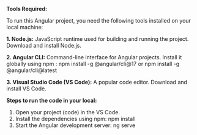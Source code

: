 **Tools Required:**

To run this Angular project, you need the following tools installed on your local machine:

**1. Node.js:** JavaScript runtime used for building and running the project. Download and install Node.js.

**2. Angular CLI:** Command-line interface for Angular projects. Install it globally using npm : npm install -g @angular/cli@17 or npm install -g @angular/cli@latest

**3. Visual Studio Code (VS Code):** A popular code editor. Download and install VS Code.

**Steps to run the code in your local:**

1. Open your project (code) in the VS Code.
2. Install the dependencies using npm: npm install
3. Start the Angular development server: ng serve
